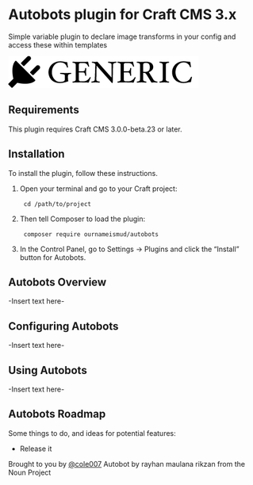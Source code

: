 # Autobots plugin for Craft CMS 3.x

Simple variable plugin to declare image transforms in your config and access these within templates

![Screenshot](resources/img/plugin-logo.png)

## Requirements

This plugin requires Craft CMS 3.0.0-beta.23 or later.

## Installation

To install the plugin, follow these instructions.

1. Open your terminal and go to your Craft project:

        cd /path/to/project

2. Then tell Composer to load the plugin:

        composer require ournameismud/autobots

3. In the Control Panel, go to Settings → Plugins and click the “Install” button for Autobots.

## Autobots Overview

-Insert text here-

## Configuring Autobots

-Insert text here-

## Using Autobots

-Insert text here-

## Autobots Roadmap

Some things to do, and ideas for potential features:

* Release it

Brought to you by [@cole007](http://ournameismud.co.uk/)
Autobot by rayhan maulana rikzan from the Noun Project